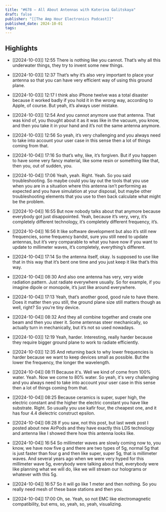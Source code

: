 ```yaml
---
title: "#678 – All About Antennas with Katerina Galitskaya"
draft: false
publisher: "[[The Amp Hour Electronics Podcast]]"
published_date: 2024-10-01
tags:
---
```



## Highlights
* [[2024-10-03]] 12:55  There is nothing like you cannot. That’s why all this underwater things, they try to invent some new things.

* [[2024-10-03]] 12:37  That’s why it’s also very important to place your antenna so that you can have very efficient way of using this ground plane.

* [[2024-10-03]] 12:17  I think also iPhone twelve was a total disaster because it worked badly if you hold it in the wrong way, according to Apple, of course. But yeah, it’s always user mistake.

* [[2024-10-03]] 12:54  And you cannot anymore use that antenna. That was kind of, you thought about it as it was like in the vacuum, you know, and then you take it in your hand and it’s not the same antenna anymore.

* [[2024-10-03]] 12:56  So yeah, it’s very challenging and you always need to take into account your user case in this sense then a lot of things coming from that.

* [[2024-10-04]] 17:16  So that’s why, like, it’s forgiven. But if you happen to have some very fancy material, like some resin or something like that, then you, out of sudden, you.

* [[2024-10-04]] 17:06  Yeah, yeah. Right. Yeah. So you said troubleshooting. So maybe could you lay out the tools that you use when you are in a situation where this antenna isn’t performing as expected and you have simulation at your disposal, but maybe other troubleshooting elements that you use to then back calculate what might be the problem.

* [[2024-10-04]] 16:55  But now nobody talks about that anymore because everybody got just disappointed. Yeah, because it’s very, very, it’s completely different technology, it’s completely different frequency, it’s.

* [[2024-10-04]] 16:56  It like software development but also it’s still new frequencies, some frequency bandst, sure you still need to update antennas, but it’s very comparable to what you have now if you want to update to millimeter waves, it’s completely, everything’s different.

* [[2024-10-04]] 17:14  So the antenna itself, okay. Is supposed to use like that in this way that it’s bent one time and you just keep it like that’s this way.

* [[2024-10-04]] 08:30  And also one antenna has very, very wide radiation pattern. Just radiate everywhere usually. So for example, if you imagine dipole or monopole, it’s just like around everywhere.

* [[2024-10-04]] 17:13  Yeah, that’s another good, good rule to have there. Does it matter then you still, the ground plane size still matters though as well, right? So you’re tiny device.

* [[2024-10-04]] 08:32  And they all combine together and create one beam and then you steer it. Some antennas steer mechanically, so actually turn in mechanically, but it’s not so used nowadays.

* [[2024-10-03]] 12:19  Yeah, harder. Interesting, really harder because they require bigger ground plane to work to radiate efficiently.

* [[2024-10-03]] 12:35  And returning back to why lower frequencies is harder because we want to keep devices small as possible. But the lower the frequency, the longer the wavelength.

* [[2024-10-04]] 08:11  Because it's. Well we kind of come from 100% water. Yeah. Now we come to 80% water. So yeah, it's very challenging and you always need to take into account your user case in this sense then a lot of things coming from that.

* [[2024-10-04]] 08:25  Because ceramics is super, super high, the electric constant and the higher the electric constant you have like substrate. Right. So usually you use kafir four, the cheapest one, and it has four 4.4 dielectric construct epsilon.

* [[2024-10-04]] 08:28  If you saw, not this post, but last week post I posted about new AirPods and they have exactly this LDS technology and antenna like I showed there how this antenna looks like.

* [[2024-10-04]] 16:54  So millimeter waves are slowly coming now to, you know, we have now five g and there are two types of 5g, normal 5g that is just faster than four g and then like super, super 5g, that is millimeter waves. And several years ago when we were very hyped for this millimeter wave 5g, everybody were talking about that, everybody were like planning what we will do, like we will stream our holograms or whatever with this 5g.

* [[2024-10-04]] 16:57  So it will go like 1 meter and then nothing. So you really need mesh of these base stations and then you.

* [[2024-10-04]] 17:00  Oh, se. Yeah, so not EMC like electromagnetic compatibility, but ems, so, yeah, so, yeah, visualizing.

